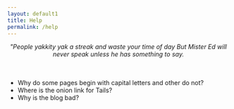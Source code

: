 ```yaml
---
layout: default1
title: Help
permalink: /help
---
```


<div style="text-align:center;">
<i>"People yakkity yak a streak and waste your time of day
But Mister Ed will never speak unless he has something to say.</i>
</div>

<br>
<br>

- Why do some pages begin with capital letters and other do not?
- Where is the onion link for Tails?
- Why is the blog bad?